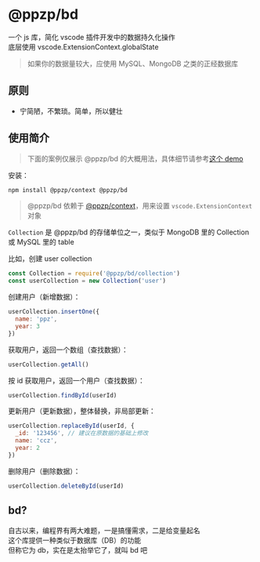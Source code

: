 # @ppzp/bd
一个 js 库，简化 vscode 插件开发中的数据持久化操作  
底层使用 vscode.ExtensionContext.globalState  

> 如果你的数据量较大，应使用 MySQL、MongoDB 之类的正经数据库

## 原则
+ 宁简陋，不繁琐。简单，所以健壮

## 使用简介
> 下面的案例仅展示 @ppzp/bd 的大概用法，具体细节请参考[这个 demo](./demo)

安装：
``` bash
npm install @ppzp/context @ppzp/bd
```

> @ppzp/bd 依赖于 [@ppzp/context](https://github.com/ppz-pro/context.vscode)，用来设置 `vscode.ExtensionContext` 对象

```Collection``` 是 @ppzp/bd 的存储单位之一，类似于 MongoDB 里的 Collection 或 MySQL 里的 table  

比如，创建 user collection
``` js
const Collection = require('@ppzp/bd/collection')
const userCollection = new Collection('user')
```

创建用户（新增数据）：
``` js
userCollection.insertOne({
  name: 'ppz',
  year: 3
})
```

获取用户，返回一个数组（查找数据）：
``` js
userCollection.getAll()
```

按 id 获取用户，返回一个用户（查找数据）：
``` js
userCollection.findById(userId)
```

更新用户（更新数据），整体替换，非局部更新：
``` js
userCollection.replaceById(userId, {
  _id: '123456', // 建议在原数据的基础上修改
  name: 'ccz',
  year: 2
})
```

删除用户（删除数据）：
``` js
userCollection.deleteById(userId)
```

## bd?
自古以来，编程界有两大难题，一是搞懂需求，二是给变量起名  
这个库提供一种类似于数据库（DB）的功能  
但称它为 db，实在是太抬举它了，就叫 bd 吧  
